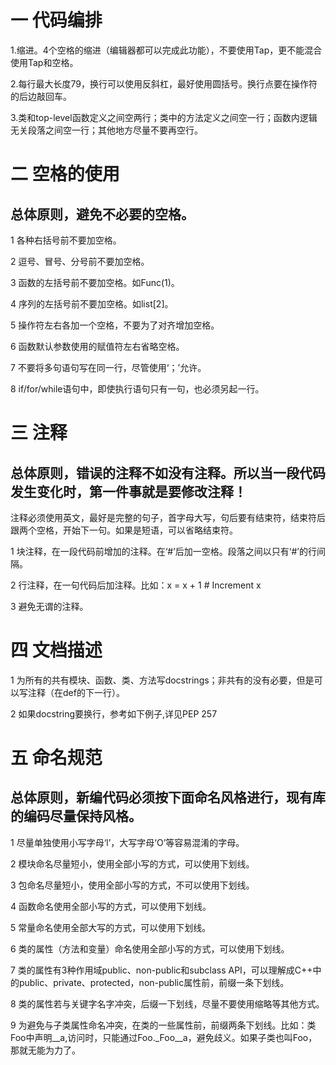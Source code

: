 # 一 代码编排
1.缩进。4个空格的缩进（编辑器都可以完成此功能），不要使用Tap，更不能混合使用Tap和空格。

2.每行最大长度79，换行可以使用反斜杠，最好使用圆括号。换行点要在操作符的后边敲回车。

3.类和top-level函数定义之间空两行；类中的方法定义之间空一行；函数内逻辑无关段落之间空一行；其他地方尽量不要再空行。


# 二 空格的使用
## 总体原则，避免不必要的空格。
1 各种右括号前不要加空格。

2 逗号、冒号、分号前不要加空格。

3 函数的左括号前不要加空格。如Func(1)。

4 序列的左括号前不要加空格。如list[2]。

5 操作符左右各加一个空格，不要为了对齐增加空格。

6 函数默认参数使用的赋值符左右省略空格。

7 不要将多句语句写在同一行，尽管使用‘；’允许。

8 if/for/while语句中，即使执行语句只有一句，也必须另起一行。

# 三 注释
## 总体原则，错误的注释不如没有注释。所以当一段代码发生变化时，第一件事就是要修改注释！

注释必须使用英文，最好是完整的句子，首字母大写，句后要有结束符，结束符后跟两个空格，开始下一句。如果是短语，可以省略结束符。

1 块注释，在一段代码前增加的注释。在‘#’后加一空格。段落之间以只有‘#’的行间隔。

2 行注释，在一句代码后加注释。比如：x = x + 1 # Increment x

3 避免无谓的注释。

# 四 文档描述
1 为所有的共有模块、函数、类、方法写docstrings；非共有的没有必要，但是可以写注释（在def的下一行）。

2 如果docstring要换行，参考如下例子,详见PEP 257


# 五 命名规范
## 总体原则，新编代码必须按下面命名风格进行，现有库的编码尽量保持风格。

1 尽量单独使用小写字母‘l’，大写字母‘O’等容易混淆的字母。

2 模块命名尽量短小，使用全部小写的方式，可以使用下划线。

3 包命名尽量短小，使用全部小写的方式，不可以使用下划线。

4 函数命名使用全部小写的方式，可以使用下划线。

5 常量命名使用全部大写的方式，可以使用下划线。

6 类的属性（方法和变量）命名使用全部小写的方式，可以使用下划线。

7 类的属性有3种作用域public、non-public和subclass API，可以理解成C++中的public、private、protected，non-public属性前，前缀一条下划线。

8 类的属性若与关键字名字冲突，后缀一下划线，尽量不要使用缩略等其他方式。

9 为避免与子类属性命名冲突，在类的一些属性前，前缀两条下划线。比如：类Foo中声明__a,访问时，只能通过Foo._Foo__a，避免歧义。如果子类也叫Foo，那就无能为力了。
